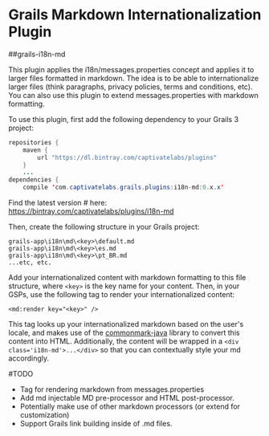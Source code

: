 # Grails Markdown Internationalization Plugin

##grails-i18n-md

This plugin applies the i18n/messages.properties concept and applies it to
larger files formatted in markdown.  The idea is to be able to internationalize
larger files (think paragraphs, privacy policies, terms and conditions, etc).  You
can also use this plugin to extend messages.properties with markdown formatting.

To use this plugin, first add the following dependency to your Grails 3 project:

```java
repositories {
    maven {
        url "https://dl.bintray.com/captivatelabs/plugins"
    }
    ...
dependencies {
    compile 'com.captivatelabs.grails.plugins:i18n-md:0.x.x'
```
Find the latest version # here: https://bintray.com/captivatelabs/plugins/i18n-md

Then, create the following structure in your Grails project:

```
grails-app\i18n\md\<key>\default.md
grails-app\i18n\md\<key>\es.md
grails-app\i18n\md\<key>\pt_BR.md
...etc, etc.
```

Add your internationalized content with markdown formatting to this file structure,
where `<key>` is the key name for your content.  Then, in your GSPs, use the following
tag to render your internationalized content:

```gsp
<md:render key="<key>" />
```

This tag looks up your internationalized markdown based on the user's locale, and
makes use of the [commonmark-java](https://github.com/atlassian/commonmark-java)
library to convert this content into HTML.  Additionally, the content will be wrapped in a
`<div class='i18n-md'>...</div>` so that you can contextually style your md accordingly.

#TODO
- Tag for rendering markdown from messages.properties
- Add md injectable MD pre-processor and HTML post-processor.
- Potentially make use of other markdown processors (or extend for customization)
- Support Grails link building inside of .md files.

  


